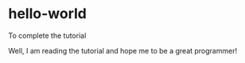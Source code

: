 # hello-world
To complete the tutorial 


Well, I am reading the tutorial and hope me to be a great programmer!
